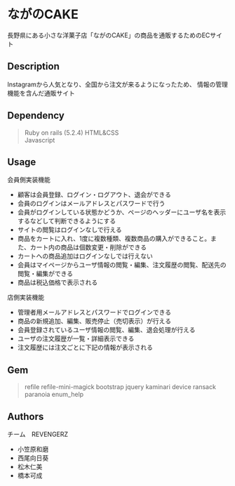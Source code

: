 
# **ながのCAKE**
長野県にある小さな洋菓子店「ながのCAKE」の商品を通販するためのECサイト


## Description
Instagramから人気となり、全国から注文が来るようになったため、
情報の管理機能を含んだ通販サイト


## Dependency

>  Ruby on rails (5.2.4) 
>  HTML&CSS  
>  Javascript


## Usage
会員側実装機能
- 顧客は会員登録、ログイン・ログアウト、退会ができる
- 会員のログインはメールアドレスとパスワードで行う
- 会員がログインしている状態かどうか、ページのヘッダーにユーザ名を表示するなどして判断できるようにする
- サイトの閲覧はログインなしで行える
- 商品をカートに入れ、1度に複数種類、複数商品の購入ができること。また、カート内の商品は個数変更・削除ができる
- カートへの商品追加はログインなしでは行えない
- 会員はマイページからユーザ情報の閲覧・編集、注文履歴の閲覧、配送先の閲覧・編集ができる
- 商品は税込価格で表示される

店側実装機能
- 管理者用メールアドレスとパスワードでログインできる
- 商品の新規追加、編集、販売停止（売切表示）が行える
- 会員登録されているユーザ情報の閲覧、編集、退会処理が行える
- ユーザの注文履歴が一覧・詳細表示できる
- 注文履歴には注文ごとに下記の情報が表示される


## Gem
> refile
> refile-mini-magick
> bootstrap
> jquery
> kaminari
> device
> ransack
> paranoia
> enum_help


## Authors
チーム　REVENGERZ
- 小笠原和磨
- 西尾向日葵
- 松木仁美
- 橋本可成
